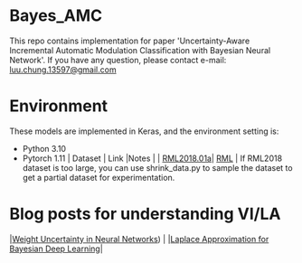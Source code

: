 # Bayes_AMC
This repo contains implementation for paper 'Uncertainty-Aware Incremental Automatic Modulation Classification with Bayesian Neural Network'.
If you have any question, please contact e-mail: luu.chung.13597@gmail.com
# Environment
These models are implemented in Keras, and the environment setting is:
* Python 3.10
* Pytorch 1.11
| Dataset | Link |Notes |
| [RML2018.01a](https://ieeexplore.ieee.org/abstract/document/8267032)| [RML](http://radioml.com) | If RML2018 dataset is too large, you can use shrink_data.py to sample the dataset to get a partial dataset for experimentation.
# Blog posts for understanding VI/LA

|[Weight Uncertainty in Neural Networks](https://www.nitarshan.com/bayes-by-backprop/)) |
|[Laplace Approximation for Bayesian Deep Learning](https://www.hummat.com/repository/2020/07/28/laplace-approximation-for-bayesian-deep-learning#fnref:10)|

